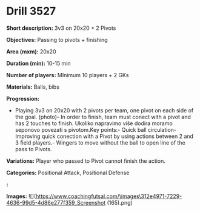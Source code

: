 # Drill 3527

**Short description:**
3v3 on 20x20 + 2 Pivots

**Objectives:**
Passing to pivots + finishing

**Area (mxm):**
20x20

**Duration (min):**
10-15 min

**Number of players:**
MInimum 10 players + 2 GKs

**Materials:**
Balls, bibs

**Progression:**
- Playing 3v3 on 20x20 with 2 pivots per team, one pivot on each side of the goal. (photo)- In order to finish, team must conect with a pivot and has 2 touches to finish. Ukoliko napravimo više dodira moramo seponovo povezati s pivotom.Key points:- Quick ball circulation- Improving quick conection with a Pivot by using actions between 2 and 3 field players.- Wingers to move without the ball to open line of the pass to Pivots.

**Variations:**
Player who passed to Pivot cannot finish the action.

**Categories:**
Positional Attack, Positional Defense

**:**


**Images:**
![](https://www.coachingfutsal.com/\images\312e4971-7229-4636-99d5-4d86e277f359_Screenshot (165).png)

